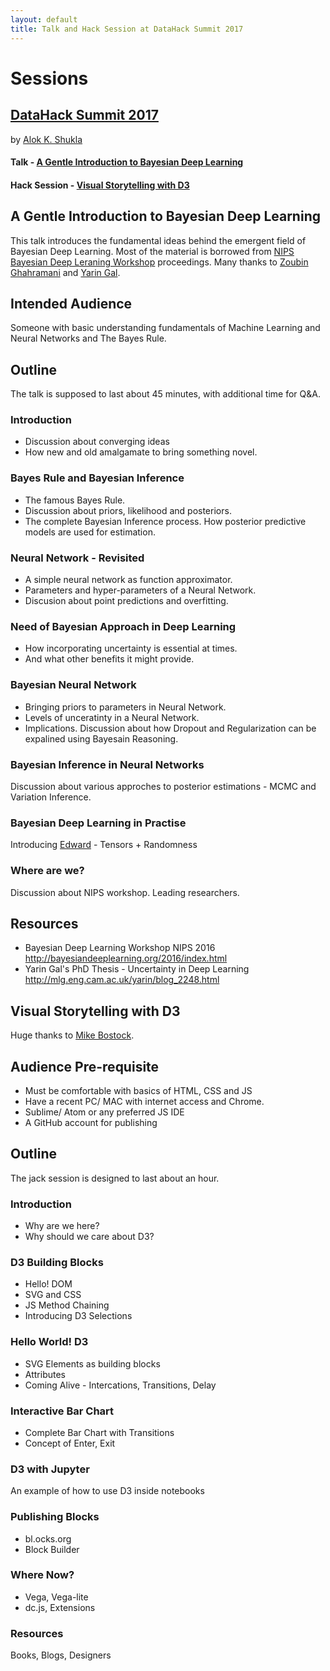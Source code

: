 ```yaml
---
layout: default
title: Talk and Hack Session at DataHack Summit 2017
---
```

# Sessions 

## [DataHack Summit 2017](https://www.analyticsvidhya.com/datahacksummit/)


by [Alok K. Shukla](mailto:alokks2@illinois.edu?Subject=DataHack2017)

#### Talk - [A Gentle Introduction to Bayesian Deep Learning](#talk)
#### Hack Session - [Visual Storytelling with D3](#session)


## A Gentle Introduction to Bayesian Deep Learning<a name="talk"></a>



This talk introduces the fundamental ideas behind the emergent field of Bayesian Deep Learning. 
Most of the material is borrowed from [NIPS Bayesian Deep Leraning Workshop](http://bayesiandeeplearning.org) proceedings. 
Many thanks to [Zoubin Ghahramani](http://mlg.eng.cam.ac.uk/zoubin/) and [Yarin Gal](http://www.cs.ox.ac.uk/people/yarin.gal/website/).

## Intended Audience

Someone with basic understanding fundamentals of Machine Learning and Neural Networks and The Bayes Rule.

## Outline

The talk is supposed to last about 45 minutes, with additional time for Q&A.

### Introduction

- Discussion about converging ideas
- How new and old amalgamate to bring something novel. 

### Bayes Rule and Bayesian Inference

- The famous Bayes Rule. 
- Discussion about priors, likelihood and posteriors. 
- The complete Bayesian Inference process. How posterior predictive models are used for estimation.  

### Neural Network - Revisited

- A simple neural network as function approximator. 
- Parameters and hyper-parameters of a Neural Network. 
- Discusion about point predictions and overfitting.

### Need of Bayesian Approach in Deep Learning

- How incorporating uncertainty is essential at times. 
- And what other benefits it might provide. 

### Bayesian Neural Network 

- Bringing priors to parameters in Neural Network. 
- Levels of unceratinty in a Neural Network.
- Implications. Discussion about how Dropout and Regularization can be expalined using Bayesain Reasoning.

### Bayesian Inference in Neural Networks

Discussion about various approches to posterior estimations - MCMC and Variation Inference.

### Bayesian Deep Learning in Practise

Introducing [Edward](https://edwardlib.org) - Tensors + Randomness

### Where are we?

Discussion about NIPS workshop. Leading researchers.

## Resources
- Bayesian Deep Learning Workshop NIPS 2016 <http://bayesiandeeplearning.org/2016/index.html> 
- Yarin Gal's PhD Thesis - Uncertainty in Deep Learning <http://mlg.eng.cam.ac.uk/yarin/blog_2248.html>


## Visual Storytelling with D3<a name="session"></a>
Huge thanks to [Mike Bostock](https://bost.ocks.org/mike/).

## Audience Pre-requisite 

- Must be comfortable with basics of HTML, CSS and JS
- Have a recent PC/ MAC with internet access and Chrome. 
- Sublime/ Atom or any preferred JS IDE
- A GitHub account for publishing 

## Outline

The jack session is designed to last about an hour.

### Introduction

- Why are we here? 
- Why should we care about D3?

### D3 Building Blocks

- Hello! DOM
- SVG and CSS
- JS Method Chaining
- Introducing D3 Selections

### Hello World! D3

- SVG Elements as building blocks
- Attributes
- Coming Alive - Intercations, Transitions, Delay

### Interactive Bar Chart

- Complete Bar Chart with Transitions 
- Concept of Enter, Exit

### D3 with Jupyter

An example of how to use D3 inside notebooks

### Publishing Blocks

- bl.ocks.org
- Block Builder

### Where Now?

- Vega, Vega-lite
- dc.js, Extensions

### Resources

Books, Blogs, Designers
